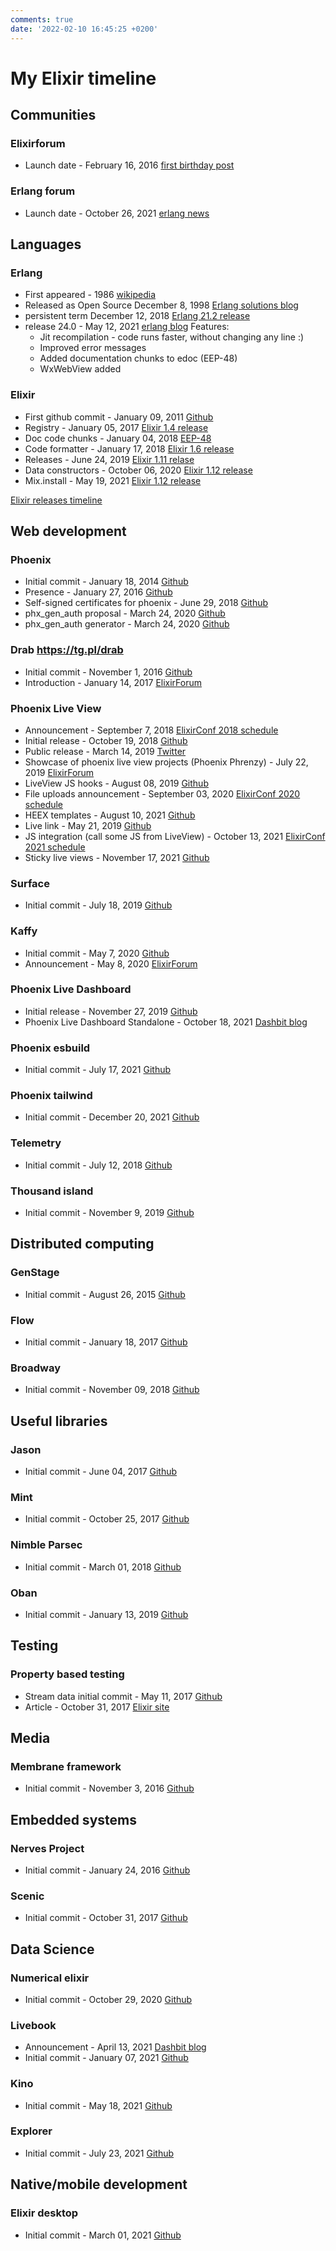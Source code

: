 ```yaml
---
comments: true
date: '2022-02-10 16:45:25 +0200'
---
```


# My Elixir timeline

## Communities

### Elixirforum
- Launch date - February 16, 2016 [first birthday post](https://elixirforum.com/t/forum-update-our-first-birthday/3719)

### Erlang forum
- Launch date - October 26, 2021 [erlang news](https://www.erlang.org/news/150)

## Languages

### Erlang
- First appeared - 1986 [wikipedia](https://en.wikipedia.org/wiki/Erlang_(programming_language))
- Released as Open Source December 8, 1998 [Erlang solutions blog](https://www.erlang-solutions.com/blog/twenty-years-of-open-source-erlang/)
- persistent term December 12, 2018 [Erlang 21.2 release](https://www.erlang.org/news/125)
- release 24.0 - May 12, 2021 [erlang blog](https://www.erlang.org/blog/my-otp-24-highlights/)
  Features:
    - Jit recompilation - code runs faster, without changing any line :)
    - Improved error messages
    - Added documentation chunks to edoc (EEP-48)
    - WxWebView added

### Elixir
- First github commit - January 09, 2011 [Github](https://github.com/elixir-lang/elixir/commit/337c3f2d569a42ebd5fcab6fef18c5e012f9be5b)
- Registry - January 05, 2017 [Elixir 1.4 release](https://elixir-lang.org/blog/2017/01/05/elixir-v1-4-0-released/)
- Doc code chunks - January 04, 2018 [EEP-48](https://www.erlang.org/eeps/eep-0048.html)
- Code formatter - January 17, 2018 [Elixir 1.6 release](https://elixir-lang.org/blog/2018/01/17/elixir-v1-6-0-released/)
- Releases - June 24, 2019 [Elixir 1.11 relase](https://elixir-lang.org/blog/2019/06/24/elixir-v1-9-0-released/)
- Data constructors - October 06, 2020 [Elixir 1.12 release](https://elixir-lang.org/blog/2021/05/19/elixir-v1-12-0-released/)
- Mix.install - May 19, 2021 [Elixir 1.12 release](https://elixir-lang.org/blog/2021/05/19/elixir-v1-12-0-released/)

[Elixir releases timeline](https://elixir-lang.org/blog/categories.html#Releases)

## Web development

### Phoenix
- Initial commit - January 18, 2014 [Github](https://github.com/phoenixframework/phoenix/commit/c4ede8c5f71ab74b0c2e9de1eb37d15531d95a46)
- Presence - January 27, 2016 [Github](https://github.com/phoenixframework/phoenix/commit/6def6972abcc6308221e19fded587d9d1e8d789d)
- Self-signed certificates for phoenix - June 29, 2018 [Github](https://github.com/phoenixframework/phoenix/commit/1701940232d3cca7e39634ca10759b59481364bf)
- phx_gen_auth proposal - March 24, 2020 [Github](https://github.com/dashbitco/mix_phx_gen_auth_demo/pull/1)
- phx_gen_auth generator - March 24, 2020 [Github](https://github.com/aaronrenner/phx_gen_auth/commit/897be16de4c14b2306c307354d90f4b1e441a496)

### Drab https://tg.pl/drab
- Initial commit - November 1, 2016 [Github](https://github.com/grych/drab/commit/340d84064d496a6180b4fdcd2dcdbd3845b2bc09)
- Introduction - January 14, 2017 [ElixirForum](https://elixirforum.com/t/drab-remote-controlled-frontend-framework-for-phoenix/3277)

### Phoenix Live View
- Announcement - September 7, 2018 [ElixirConf 2018 schedule](https://elixirconf.com/2018)
- Initial release - October 19, 2018 [Github](https://github.com/phoenixframework/phoenix_live_view/commit/9a4dad75286ee54ca15a0211c8bea5d117e7c423)
- Public release - March 14, 2019 [Twitter](https://mobile.twitter.com/chris_mccord/status/1106291353670045696)
- Showcase of phoenix live view projects (Phoenix Phrenzy) - July 22, 2019 [ElixirForum](https://elixirforum.com/t/announcing-phoenix-phrenzy-a-contest-to-build-the-best-liveview-demos/24160)
- LiveView JS hooks - August 08, 2019 [Github](https://github.com/phoenixframework/phoenix_live_view/commit/6dd9ffcb690f1a82beff078a9c0870acd33e6fbb)
- File uploads announcement - September 03, 2020 [ElixirConf 2020 schedule](https://2020.elixirconf.com/#keynotes)
- HEEX templates - August 10, 2021 [Github](https://github.com/phoenixframework/phoenix_live_view/blob/master/CHANGELOG.md#0160-2021-08-10)
- Live link - May 21, 2019 [Github](https://github.com/phoenixframework/phoenix_live_view/commit/3d69a608db9ad7ede2ae0bee10dd305975b5a078)
- JS integration (call some JS from LiveView) - October 13, 2021 [ElixirConf 2021 schedule](https://2021.elixirconf.com/)
- Sticky live views - November 17, 2021 [Github](https://github.com/phoenixframework/phoenix_live_view/commit/a038f3b9d5fbb2b4623f8a3d68dae6082c8c06bd)

### Surface
- Initial commit - July 18, 2019 [Github](https://github.com/surface-ui/surface/commit/d018c0acb2ae1e579d789c91a9236f278836933c)

### Kaffy
- Initial commit - May 7, 2020 [Github](https://github.com/aesmail/kaffy/commit/ef186bbd1ad60bf097e3d5b0f33a7f79f08d5ffc)
- Announcement - May 8, 2020 [ElixirForum](https://elixirforum.com/t/kaffy-a-quick-and-flexible-admin-interface-for-phoenix-applications/31355)

### Phoenix Live Dashboard
- Initial release - November 27, 2019 [Github](https://github.com/phoenixframework/phoenix_live_dashboard/commit/f6fb90d7c89e6c8e5580cd3c4ad233a7a2131edd)
- Phoenix Live Dashboard Standalone - October 18, 2021 [Dashbit blog](https://dashbit.co/blog/presenting-plds)

### Phoenix esbuild
- Initial commit - July 17, 2021 [Github](https://github.com/phoenixframework/esbuild/commit/6294c3a5a0a37755fc5807701bff26c97ae554a2)

### Phoenix tailwind
- Initial commit - December 20, 2021 [Github](https://github.com/phoenixframework/tailwind/commit/638f42cd6b6ead2a57ea7c754350b87034162416)

### Telemetry
- Initial commit - July 12, 2018 [Github](https://github.com/beam-telemetry/telemetry/commit/8e553556fd683c17f4f97f72972332a4fefd355b)

### Thousand island
- Initial commit - November 9, 2019 [Github](https://github.com/mtrudel/thousand_island/commit/5440f0a7a6dd96f9adcec1ea0015b19c600e8bb5)

## Distributed computing

### GenStage
- Initial commit - August 26, 2015 [Github](https://github.com/elixir-lang/gen_stage/commit/604cfe322315fc47a52cca619669ad13156900dc)

### Flow
- Initial commit - January 18, 2017 [Github](https://github.com/dashbitco/flow/commit/783460aea6041182675e99952f72bdfa84ee6949)

### Broadway
- Initial commit - November 09, 2018 [Github](https://github.com/dashbitco/broadway/commit/8762cce683fbcadf7bd21f30c580b2e690f630cf)

## Useful libraries

### Jason
- Initial commit - June 04, 2017 [Github](https://github.com/michalmuskala/jason/commit/68f7e341fe6816b1ea2b26e8506723c5e0a96c2a)

### Mint
- Initial commit - October 25, 2017 [Github](https://github.com/elixir-mint/mint/commit/2041a7547f2544584d332a1207c046ef6ed5cead)

### Nimble Parsec
- Initial commit - March 01, 2018 [Github](https://github.com/dashbitco/nimble_parsec/commit/5b28e55109b9a66b3ae027db729f3c99a07188e1)

### Oban
- Initial commit - January 13, 2019 [Github](https://github.com/sorentwo/oban/commit/0ac3cc80a2164b6869dec1cfaecc4ad68010e3cf)

## Testing

### Property based testing
- Stream data initial commit - May 11, 2017 [Github](https://github.com/whatyouhide/stream_data/commit/e2802712565d4c082ec2820f87c6ff98ea1b435d)
- Article - October 31, 2017 [Elixir site](https://elixir-lang.org/blog/2017/10/31/stream-data-property-based-testing-and-data-generation-for-elixir/)

## Media

### Membrane framework
- Initial commit - November 3, 2016 [Github](https://github.com/membraneframework/membrane_core/commit/63e0f1f7dedf332f8083e4481eb5a032eae0c107)

## Embedded systems

### Nerves Project
- Initial commit - January 24, 2016 [Github](https://github.com/nerves-project/nerves/commit/67b6b69a7b6e5987f4e65af592dcd269d09418d8)

### Scenic
- Initial commit - October 31, 2017 [Github](https://github.com/boydm/scenic/commit/4b05c82e8db32b68e1dba8aac051e3587bdef5c9)

## Data Science

### Numerical elixir
- Initial commit - October 29, 2020 [Github](https://github.com/elixir-nx/nx/commit/ab2ed9a1172b724e394fa3ca75f04eb931cfb92e)

### Livebook
- Announcement - April 13, 2021 [Dashbit blog](https://dashbit.co/blog/announcing-livebook)
- Initial commit - January 07, 2021 [Github](https://github.com/livebook-dev/livebook/commit/79792777a7bf51354006cdf402c4d9a1ad512fa7)

### Kino
- Initial commit - May 18, 2021 [Github](https://github.com/livebook-dev/kino/commit/60f9cacd9a7bbb7f0add9773f570056b8d554a6f)

### Explorer
- Initial commit - July 23, 2021 [Github](https://github.com/elixir-nx/explorer/commit/a80a93f9801abc2b19f27b5a57a6870f1742b69b)

## Native/mobile development

### Elixir desktop
- Initial commit - March 01, 2021 [Github](https://github.com/elixir-desktop/desktop/commit/cfe2b8c2f6fcf4d43e546b15ba289342356b0773)
